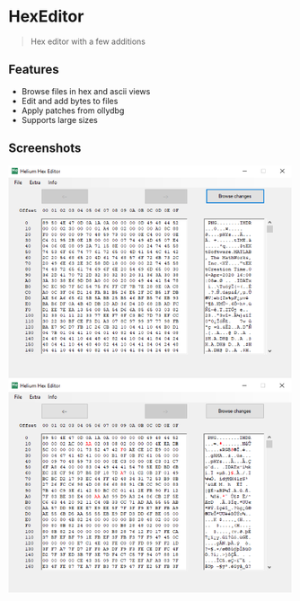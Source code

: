 # HexEditor
> Hex editor with a few additions
## Features
- Browse files in hex and ascii views
- Edit and add bytes to files 
- Apply patches from ollydbg 
- Supports large sizes
## Screenshots
![alt text](https://github.com/D3AD-E/HexEditor/blob/master/hex.png?raw=true)
![alt text](https://github.com/D3AD-E/HexEditor/blob/master/hex2.png?raw=true)
